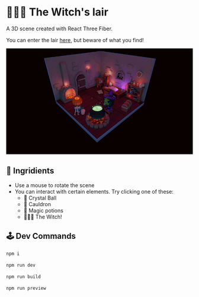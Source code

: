 # 🧙🏻‍♀️ The Witch's lair

A 3D scene created with React Three Fiber.

You can enter the lair [here](https://witch-lair.vercel.app/), but beware of what you find!

<img width="800" alt="Project Screenshot" src="./public/overview.gif">

## 🔮 Ingridients

- Use a mouse to rotate the scene
- You can interact with certain elements. Try clicking one of these:
  - 🔮 Crystal Ball
  - 🍵 Cauldron
  - 🧪 Magic potions
  - 🧙🏻‍♀️ The Witch!

## 🕹️ Dev Commands

`npm i`

`npm run dev`

`npm run build`

`npm run preview`
